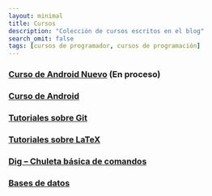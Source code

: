 ```yaml
---
layout: minimal
title: Cursos
description: "Colección de cursos escritos en el blog"
search_omit: false
tags: [cursos de programador, cursos de programación]
---
```


### [Curso de Android Nuevo][Android2] (En proceso)

### [Curso de Android][Android]

### [Tutoriales sobre Git][git]

### [Tutoriales sobre LaTeX][latex1]

### [Dig – Chuleta básica de comandos][dig]

### [Bases de datos][bd]

[Android]: https://elbauldelprogramador.com/curso-programacion-android/
[Android2]: /android/
[git]: /git/
[latex1]: /latex/
[dig]: https://elbauldelprogramador.com/dig-chuleta-basica-de-comandos/
[bd]: https://elbauldelprogramador.com/bases-de-datos/
